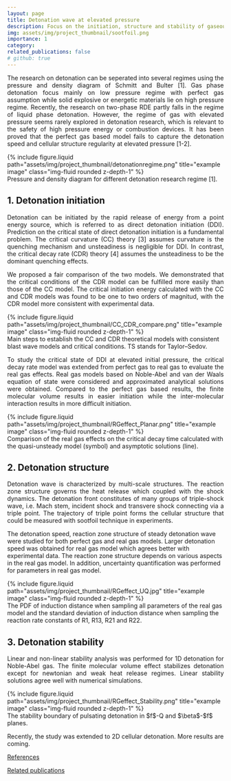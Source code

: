 ```yaml
---
layout: page
title: Detonation wave at elevated pressure
description: Focus on the initiation, structure and stability of gaseous detonation at high preassure where real gas effects are non-negligible.
img: assets/img/project_thumbnail/sootfoil.png
importance: 1
category: 
related_publications: false
# github: true
---
```

<!-- the script and style -->
<script>
function togglebibBlock(blockid) {
  var id = document.getElementById(blockid);
  if (id) {
    if(id.className.indexOf('bibBlock') != -1) {
        id.className.indexOf('noshow') == -1?id.className = 'bibBlock noshow':id.className = 'bibBlock';
    }
  } else {
    return;
  }
}
</script>

<style>
div.noshow { display: none; }
div.bibBlock {}
</style> 
<!-- the script and style -->

<p style="text-align: justify;">
The research on detonation can be seperated into several regimes using the pressure and density diagram of Schmitt and Bulter [1]. Gas phase detonation focus mainly on low pressure regime with perfect gas assumption while solid explosive or energetic materials lie on high pressure regime. Recently, the research on two-phase RDE partly falls in the regime of liquid phase detonation. However, the regime of gas with elevated pressure seems rarely explored in detonation research, which is relevant to the safety of high pressure energy or combustion devices. It has been proved that the perfect gas based model fails to capture the detonation speed and cellular structure regularity at elevated pressure [1-2]. 
</p>

<div class="row justify-content-sm-center">
    <div class="col-sm-6 mt-3 mt-md-0">
        {% include figure.liquid path="assets/img/project_thumbnail/detonationregime.png" title="example image" class="img-fluid rounded z-depth-1" %}
    </div>
</div>
<div class="caption">
    Pressure and density diagram for different detonation research regime [1].
</div>

<h2> 1. Detonation initiation </h2>
<p style="text-align: justify;">
Detonation can be initiated by the rapid release of energy from a point energy source, which is referred to as direct detonation initiation (DDI). Prediction on the critical state of direct detonation initiation is a fundamental problem. The critical curvature (CC) theory [3] assumes curvature is the quenching mechanism and unsteadiness is negligible for DDI. In contrast, the critical decay rate (CDR) theory  [4] assumes the unsteadiness to be the dominant quenching effects. 
</p>

<p style="text-align: justify;">
We proposed a fair comparison of the two models. We demonstrated that the critical conditions of the CDR model can be fulfilled more easily than those of the CC model. The critical initiation energy calculated with the CC and CDR models was found to be one to two orders of magnitud, with the CDR model more consistent with experimental data.
</p>

<div class="row justify-content-sm-center">
    <div class="col-sm-9 mt-3 mt-md-0">
        {% include figure.liquid path="assets/img/project_thumbnail/CC_CDR_compare.png" title="example image" class="img-fluid rounded z-depth-1" %}
    </div>
</div>
<div class="caption">
    Main steps to establish the CC and CDR theoretical models with consistent blast wave models and critical conditions. TS stands for Taylor–Sedov.
</div>


<p style="text-align: justify;">
To study the critical state of DDI at elevated initial pressure, the critical decay rate model was extended from perfect gas to real gas to evaluate the real gas effects. Real gas models based on Noble-Abel and van der Waals equation of state were considered and approximated analytical solutions were obtained. Compared to the perfect gas based results, the finite molecular volume results in easier initiation while the inter-molecular interaction results in more difficult initiation. 
</p>

<div class="row justify-content-sm-center">
    <div class="col-sm-6 mt-3 mt-md-0">
        {% include figure.liquid path="assets/img/project_thumbnail/RGeffect_Planar.png" title="example image" class="img-fluid rounded z-depth-1" %}
    </div>
</div>
<div class="caption">
    Comparison of the real gas effects on the critical decay time calculated with the quasi-unsteady model (symbol) and asymptotic solutions (line).
</div>


<h2> 2. Detonation structure </h2>
<p style="text-align: justify;">
Detonation wave is characterized by multi-scale structures. The reaction zone structure governs the heat release which coupled with the shock dynamics. The detonation front constitutes of many groups of triple-shock wave, i.e. Mach stem, incident shock and transvere shock connecting via a triple point. The trajectory of triple point forms the cellular structure that could be measured with sootfoil technique in experiments.
</p>

The detonation speed, reaction zone structure of steady detonation wave were studied for both perfect gas and real gas models. Larger detonation speed was obtained for real gas model which agrees better with experimental data. The reaction zone structure depends on various aspects in the real gas model. In addition, uncertainty quantification was performed for parameters in real gas model. 


<div class="row justify-content-sm-center">
    <div class="col-sm-10 mt-3 mt-md-0">
        {% include figure.liquid path="assets/img/project_thumbnail/RGeffect_UQ.jpg" title="example image" class="img-fluid rounded z-depth-1" %}
    </div>
</div>
<div class="caption">
    The PDF of induction distance when sampling all parameters of the real gas model and the standard deviation of induction distance when sampling the reaction rate constants of R1, R13, R21 and R22.
</div>

<h2> 3. Detonation stability </h2>
<p style="text-align: justify;">
Linear and non-linear stability analysis was performed for 1D detonation for Noble-Abel gas. The finite molecular volume effect stabilizes detonation except for newtonian and weak heat release regimes. Linear stability solutions agree well with numerical simulations.
</p>
<div class="row justify-content-sm-center">
    <div class="col-sm-12 mt-3 mt-md-0">
        {% include figure.liquid path="assets/img/project_thumbnail/RGeffect_Stability.png" title="example image" class="img-fluid rounded z-depth-1" %}
    </div>
</div>
<div class="caption">
    The stability boundary of pulsating detonation in $f$-Q and $\beta$-$f$ planes.
</div>

Recently, the study was extended to 2D cellular detonation. More results are coming.


<a href="javascript:togglebibBlock('ref1')" class="textlink">References</a>
<div id="ref1" class="bibBlock noshow">
<pre>
[1] R.G. Schmitt, and P.B. Butler, “Detonation Properties of Gases at Elevated Initial Pressures,” Combustion Science and Technology 106(1–3), 167–191 (1995).
[2] S. Taileb, J. Melguizo-Gavilanes, and A. Chinnayya, “Influence of the equation of state on the cellular structure of gaseous detonationsat elevated pressures.pdf,” (2020).
[3] L. He and P. Clavin, “On the direct initiation of gaseous detonations by an energy source,” Journal of Fluid Mechanics 277, 227–248 (1994).
[4] C.A. Eckett, J.J. Quirk, and J.E. Shepherd, “The role of unsteadiness in direct initiation of gaseous detonations,” Journal of Fluid Mechanics 421, 147–183 (2000).
</pre>
</div>

<a href="javascript:togglebibBlock('ref2')" class="textlink">Related publications</a>
<div id="ref2" class="bibBlock noshow">
<div class="publications" >
  {% bibliography --group_by none --query @*[key=WENGPhys.Fluids2021 || key=WENGCombustionandFlame2023 || key=WENGCombustionandFlame2022 || key=WENGCombustionandFlame2023b || key=LSANA2023]* %}
</div>
</div>
